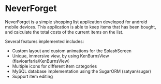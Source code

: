 # NeverForget
NeverForget is a simple shopping list application developed for android mobile devices. This application is able to keep items that has been bought, and calculate the total costs of the current items on the list.

Several features implemented includes:
- Custom layout and custom animations for the SplashScreen
- Unique, immersive view, by using KenBurnsView (flavioarfaria/KenBurnsView)
- Multiple icons for different item categories
- MySQL database implementation using the SugarORM (satyan/sugar)
- Support item editing
